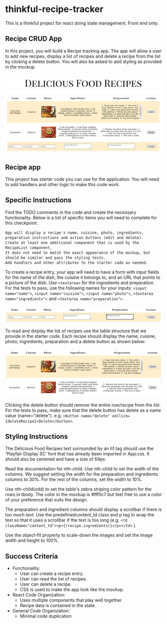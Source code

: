 # thinkful-recipe-tracker
This is a thinkful project for react doing state management. Front end only.

## Recipe CRUD App

In this project, you will build a Recipe tracking app. The app will allow a user to add new recipes, display a list of recipes and delete a recipe from the list by clicking a delete button. You will also be asked to add styling as provided in the mockup.

![Final Mock Image](mock_images/deliciousfoods-mockup.png)

## Recipe app

This project has starter code you can use for the application. You will need to add handlers and other logic to make this code work.

## Specific Instructions

Find the TODO comments in the code and create the necessary functionality. Below is a list of specific items you will need to complete for this checkpoint.

    App will display a recipe's name, cuisine, photo, ingredients, preparation instructions and action buttons (edit and delete).
    Create at least one additional component that is used by the RecipeList component.
    It does not need to match the exact appearance of the mockup, but should be similar and pass the styling tests.
    Add handlers and other attributes to the starter code as needed.

To create a recipe entry, your app will need to have a form with input fields for the name of the dish, the cuisine it belongs to, and an URL that points to a picture of the dish. Use `<textarea>` for the ingredients and preparation. For the tests to pass, use the following names for your inputs: `<input name="name">`, `<input name="cuisine">`, `<input name="photo">`, `<textarea name="ingredients">` and `<textarea name="preparation">`.

![Create Recipe](mock_images/create-recipe-form-mockup.png)

To read and display the list of recipes use the table structure that we provide in the starter code. Each recipe should display the name, cuisine, photo, ingredients, preparation and a delete button as shown below:

![Recipe List](mock_images/recipeapplist-output-mockup.png)

Clicking the delete button should remove the entire row/recipe from the list. For the tests to pass, make sure that the delete button has delete as a name value (name="delete"). e.g. `<button name="delete" onClick={deleteRecipe}>Delete</button>`.

## Styling Instructions

The Delicious Food Recipes text surrounded by an h1 tag should use the 'Playfair Display SC' font that has already been imported in App.css. It should also be centered and have a size of 64px.

Read the documentation for nth-child. Use nth-child to set the width of the columns. We suggest setting the width for the preparation and ingredients columns to 30%. For the rest of the columns, set the width to 10%.

Use nth-child(odd) to set the table's zebra striping color pattern for the rows in tbody. The color in the mockup is #fff0c7 but feel free to use a color of your preference that suits the design.

The preparation and ingredient columns should display a scrollbar if there is too much text. Use the predefinedcontent_td class and p tag to wrap the text so that it uses a scrollbar if the text is too long (e.g. `<td className="content_td"><p>{(recipe.ingredients)}</p></td>` ).

Use the object-fit property to scale-down the images and set the image width and height to 100%.

## Success Criteria

  * Functionality:
    * User can create a recipe entry.
    * User can read the list of recipes.
    * User can delete a recipe.
    * CSS is used to make the app look like the mockup.
  * React Code Organization:
    * Uses multiple components that play well together
    * Recipe data is contained in the state.
  * General Code Organization:
    * Minimal code duplication

